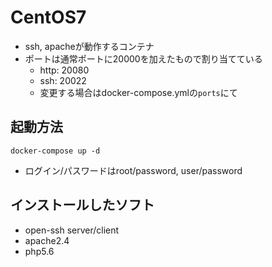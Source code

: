 # CentOS7
- ssh, apacheが動作するコンテナ
- ポートは通常ポートに20000を加えたもので割り当てている
    - http: 20080
    - ssh: 20022
    - 変更する場合はdocker-compose.ymlの`ports`にて
## 起動方法
`docker-compose up -d`
- ログイン/パスワードはroot/password, user/password

## インストールしたソフト
- open-ssh server/client
- apache2.4
- php5.6

